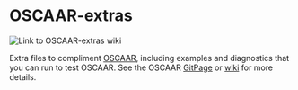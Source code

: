 OSCAAR-extras
=============

![Link to OSCAAR-extras wiki](http://www.astro.umd.edu/~bmorris3/oscaar/extrasReadme.png)




Extra files to compliment [OSCAAR](https://github.com/OSCAAR/OSCAAR), including examples and diagnostics that you can run to test OSCAAR. See the OSCAAR [GitPage](http://oscaar.github.io/) or [wiki](https://github.com/OSCAAR/OSCAAR/wiki) for more details.
